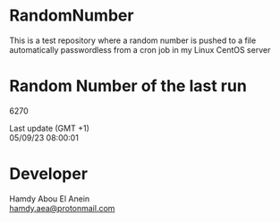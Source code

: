 # RandomNumber    
This is a test repository where a random number is pushed to a file automatically passwordless from a cron job in my Linux CentOS server    
# Random Number of the last run   
6270
      
Last update (GMT +1)    
05/09/23 08:00:01
# Developer    
Hamdy Abou El Anein   
hamdy.aea@protonmail.com
